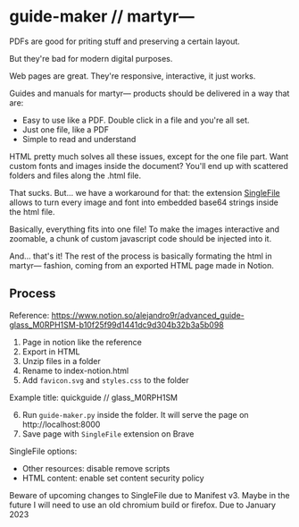 # guide-maker // martyr⁠—

PDFs are good for priting stuff and preserving a certain layout.

But they're bad for modern digital purposes.

Web pages are great. They're responsive, interactive, it just works.

Guides and manuals for martyr⁠— products should be delivered in a way that are:

- Easy to use like a PDF. Double click in a file and you're all set.
- Just one file, like a PDF
- Simple to read and understand

HTML pretty much solves all these issues, except for the one file part. Want custom fonts and images inside the document? You'll end up with scattered folders and files along the .html file.

That sucks. But... we have a workaround for that: the extension [SingleFile](https://github.com/gildas-lormeau/SingleFile) allows to turn every image and font into embedded base64 strings inside the html file.

Basically, everything fits into one file! To make the images interactive and zoomable, a chunk of custom javascript code should be injected into it.

And... that's it! The rest of the process is basically formating the html in martyr⁠— fashion, coming from an exported HTML page made in Notion.

## Process

Reference: https://www.notion.so/alejandro9r/advanced_guide-glass_M0RPH1SM-b10f25f99d1441dc9d304b32b3a5b098

1. Page in notion like the reference
2. Export in HTML
3. Unzip files in a folder
4. Rename to index-notion.html
5. Add `favicon.svg` and `styles.css` to the folder

Example title: quickguide // glass_M0RPH1SM

6. Run `guide-maker.py` inside the folder. It will serve the page on http://localhost:8000
7. Save page with `SingleFile` extension on Brave

SingleFile options:
 - Other resources: disable remove scripts
 - HTML content: enable set content security policy

Beware of upcoming changes to SingleFile due to Manifest v3. Maybe in the future I will need to use an old chromium build or firefox. Due to January 2023